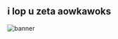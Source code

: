 ## i lop u zeta aowkawoks

![banner](https://user-images.githubusercontent.com/123760419/256976744-00155d6e-1c11-400d-b743-6d731d8c44a2.png)
